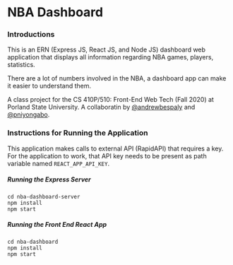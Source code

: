 # NBA Dashboard

### Introductions

This is an ERN (Express JS, React JS, and Node JS) dashboard web application that displays all information regarding NBA games, players, statistics.

There are a lot of numbers involved in the NBA, a dashboard app can make it easier to understand them.

A class project for the CS 410P/510: Front-End Web Tech (Fall 2020) at Porland State University. A collaboratin by [@andrewbespaly](https://github.com/andrewbespaly) and [@pniyongabo](https://github.com/pniyongabo).

### Instructions for Running the Application

This application makes calls to external API (RapidAPI) that requires a key. 
For the application to work, that API key needs to be present as path variable named `REACT_APP_API_KEY`.

##### Running the Express Server

```
cd nba-dashboard-server
npm install
npm start
```

##### Running the Front End React App

```
cd nba-dashboard
npm install
npm start
```










